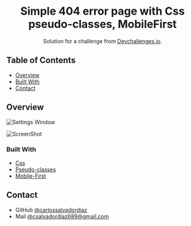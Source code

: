 <!-- Please update value in the {}  -->

<h1 align="center">Simple 404 error page with Css pseudo-classes, MobileFirst</h1>

<div align="center">
   Solution for a challenge from  <a href="http://devchallenges.io" target="_blank">Devchallenges.io</a>.
</div>

<!-- TABLE OF CONTENTS -->

## Table of Contents

- [Overview](#overview)
- [Built With](#built-with)
- [Contact](#contact)

<!-- OVERVIEW -->

## Overview

![Settings Window](https://raw.github.com/carlossalvadordiaz/404-not-found/master/images/mobile.png)

![ScreenShot](https://raw.github.com/carlossalvadordiaz/404-not-found/master/images/desktop.png)




### Built With

<!-- This section should list any major frameworks that you built your project using. Here are a few examples.-->

- [Css](https://developer.mozilla.org/es/docs/Web/CSS)
- [Pseudo-classes](#)
- [Mobile-First](#)

## Contact


- GitHub [@carlossalvadordiaz](https://{github.com/carlossalvadordiaz})
- Mail [@csalvadordiaz689@gmail.com](mailto:csalvadordiaz689@gmail.com)

